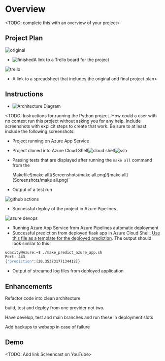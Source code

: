 # Overview

<TODO: complete this with an overview of your project>

## Project Plan
![original](https://tva1.sinaimg.cn/large/008vxvgGgy1h7bv27k86zj31sv0i0441.jpg)



* ![finished](https://tva1.sinaimg.cn/large/008vxvgGgy1h7bv2ng1kdj31sv0i0te9.jpg)A link to a Trello board for the project

![trello](https://tva1.sinaimg.cn/large/008vxvgGgy1h7buwozbjgj30x809kaar.jpg)

* A link to a spreadsheet that includes the original and final project plan>

## Instructions

* ![Architecture Diagram](https://tva1.sinaimg.cn/large/008vxvgGgy1h7bua49yoxj30oi03dglo.jpg)

<TODO:  Instructions for running the Python project.  How could a user with no context run this project without asking you for any help.  Include screenshots with explicit steps to create that work. Be sure to at least include the following screenshots:

* Project running on Azure App Service

* Project cloned into Azure Cloud Shell![cloud shell](https://tva1.sinaimg.cn/large/008vxvgGgy1h7buds5y0qj30x809kt9x.jpg)![ssh]()

* Passing tests that are displayed after running the `make all` command from the 

  Makefile![make all](Screenshots/make all.png)![make all](Screenshots/make all.png)`

* Output of a test run

![github actions](https://tva1.sinaimg.cn/large/008vxvgGgy1h7buaw98o2j31y30rn40p.jpg)

* Successful deploy of the project in Azure Pipelines.  

![azure devops](https://tva1.sinaimg.cn/large/008vxvgGgy1h7bub6ypkyj30re0n9jsw.jpg)

* Running Azure App Service from Azure Pipelines automatic deployment
* Successful prediction from deployed flask app in Azure Cloud Shell.  [Use this file as a template for the deployed prediction](https://github.com/udacity/nd082-Azure-Cloud-DevOps-Starter-Code/blob/master/C2-AgileDevelopmentwithAzure/project/starter_files/flask-sklearn/make_predict_azure_app.sh).
  The output should look similar to this:

```bash
udacity@Azure:~$ ./make_predict_azure_app.sh
Port: 443
{"prediction":[20.35373177134412]}
```

* Output of streamed log files from deployed application

> 

## Enhancements

Refactor code into clean architecture

build, test and deploy from one provider not two.

Have develop, test and main branches and run these in deployment slots

Add backups to webapp in case of failure

## Demo 

<TODO: Add link Screencast on YouTube>

